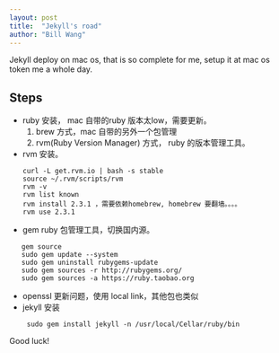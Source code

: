 ```yaml
---
layout: post
title:  "Jekyll's road"
author: "Bill Wang"
---
```


Jekyll deploy on mac os, that is so complete for me, setup it at mac os token me a whole day.

## Steps
- ruby 安装， mac 自带的ruby 版本太low，需要更新。
  1. brew 方式，mac 自带的另外一个包管理
  2. rvm(Ruby Version Manager) 方式， ruby 的版本管理工具。 
- rvm 安装。
  ```
  curl -L get.rvm.io | bash -s stable
  source ~/.rvm/scripts/rvm
  rvm -v
  rvm list known 
  rvm install 2.3.1 ，需要依赖homebrew, homebrew 要翻墙。。。。
  rvm use 2.3.1
  
  ```
- gem ruby 包管理工具，切换国内源。
 ``` 
    gem source
    sudo gem update --system
    sudo gem uninstall rubygems-update
    sudo gem sources -r http://rubygems.org/
    sudo gem sources -a https://ruby.taobao.org

  ``` 
- openssl 更新问题，使用 local link，其他包也类似
- jekyll 安装
  ```
   sudo gem install jekyll -n /usr/local/Cellar/ruby/bin
  ```

Good luck!
